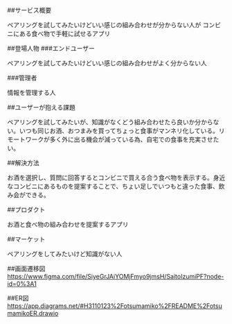 ##サービス概要

ペアリングを試してみたいけどいい感じの組み合わせが分からない人が コンビニにある食べ物で手軽に試せるアプリ

##登場人物 ###エンドユーザー

ペアリングを試してみたいけどいい感じの組み合わせがよく分からない人

###管理者

情報を管理する人

##ユーザーが抱える課題

ペアリングを試してみたいが、知識がなくどう組み合わせたら良いか分からない。いつも同じお酒、おつまみを買ってちょっと食事がマンネリ化している。リモートワークが多く外に出る機会が減っている為、自宅での食事を充実させたい。

##解決方法

お酒を選択し、質問に回答するとコンビニで買える合う食べ物を表示する。身近なコンビニにあるものを提案することで、ちょい足しでいつもと違った食事、飲み会ができる。

##プロダクト

お酒と食べ物の組み合わせを提案するアプリ

##マーケット

ペアリングをしてみたいけど知識がない人

##画面遷移図
https://www.figma.com/file/SiyeGrJAiYOMjFmyo9jmsH/SaitoIzumiPF?node-id=0%3A1

##ER図
https://app.diagrams.net/#H3110123%2Fotsumamiko%2FREADME%2FotsumamikoER.drawio
